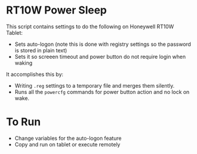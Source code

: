 # RT10W Power Sleep

This script contains settings to do the following on Honeywell RT10W Tablet: 

- Sets auto-logon (note this is done with registry settings so the password is stored in plain text)
- Sets it so screeen timeout and power button do not require login when waking 

It accomplishes this by: 

- Writing `.reg` settings to a temporary file and merges them silently.
- Runs all the `powercfg` commands for power button action and no lock on wake.

# To Run 

- Change variables for the auto-logon feature 
- Copy and run on tablet or execute remotely 